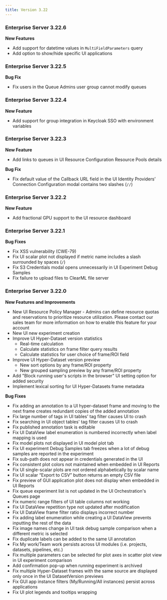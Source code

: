 ```yaml
---
title: Version 3.22
---
```


### Enterprise Server 3.22.6
**New Features**
* Add support for datetime values in `MultiFieldParameters` query
* Add option to show/hide specific UI applications

### Enterprise Server 3.22.5

**Bug Fix** 
* Fix users in the Queue Admins user group cannot modify queues 

### Enterprise Server 3.22.4

**New Feature**
* Add support for group integration in Keycloak SSO with environment variables 

### Enterprise Server 3.22.3

**New Feature**
* Add links to queues in UI Resource Configuration Resource Pools details

**Bug Fix**
* Fix default value of the Callback URL field in the UI Identity Providers’ Connection Configuration modal contains two slashes (`//`)

### Enterprise Server 3.22.2

**New Feature**
* Add fractional GPU support to the UI resource dashboard

### Enterprise Server 3.22.1

**Bug Fixes**
* Fix XSS vulnerability (CWE-79)
* Fix UI scalar plot not displayed if metric name includes a slash surrounded by spaces (` / `)
* Fix S3 Credentials modal opens unnecessarily in UI Experiment Debug Samples
* Fix failure to upload files to ClearML file server 

### Enterprise Server 3.22.0

**New Features and Improvements**
* New UI Resource Policy Manager - Admins can define resource quotas and reservations to prioritize resource utilization. 
Please contact our sales team for more information on how to enable this feature for your account 
* New UI new experiment creation
* Improve UI Hyper-Dataset version statistics
  * Real-time calculation
  * Calculate statistics on frame filter query results
  * Calculate statistics for user choice of frame/ROI field
* Improve UI Hyper-Dataset version preview
  * New sort options by any frame/ROI property
  * New grouped sampling preview by any frame/ROI property
* Add "Block running user's scripts in the browser" UI setting option for added security
* Implement lexical sorting for UI Hyper-Datasets frame metadata 

**Bug Fixes**
* Fix adding an annotation to a UI hyper-dataset frame and moving to the next frame creates redundant copies of the added annotation
* Fix large number of tags in UI tables' tag filter causes UI to crash
* Fix searching in UI object tables' tag filter causes UI to crash
* Fix published annotation task is editable
* Fix UI DataView label enumeration is numbered incorrectly when label mapping is used
* Fix model plots not displayed in UI model plot tab
* Fix UI experiment Debug Samples tab freezes when a lot of debug samples are reported in the experiment
* Fix sub-path does not appear in credentials generated in the UI
* Fix consistent plot colors not maintained when embedded in UI Reports
* Fix UI single-scalar plots are not ordered alphabetically by scalar name
* Fix UI scalar “Export to CSV” button returns an empty CSV file
* Fix preview of GUI application plot does not display when embedded in UI Reports
* Fix queue experiment list is not updated in the UI Orchestration's Queues page
* Fix numeric range filters of UI table columns not working
* Fix UI DataView repetition type not updated after modification
* Fix UI DataView frame filter ratio displays incorrect number 
* Fix adding label enumeration while creating a UI DataView prevents inputting the rest of the data 
* Fix image names change in UI task debug sample comparison when a different metric is selected
* Fix duplicate labels can be added to the same UI annotation
* Fix My work/Team work persists across UI modules (i.e. projects, datasets, pipelines, etc.)
* Fix multiple parameters can be selected for plot axes in scatter plot view in UI experiment comparison
* Add confirmation pop-up when running experiment is archived 
* Fix multiple Hyper-Dataset frames with the same source are displayed only once in the UI DatasetVersion previews
* Fix GUI app instance filters (My/Running/All instances) persist across applications
* Fix UI plot legends and tooltips wrapping


